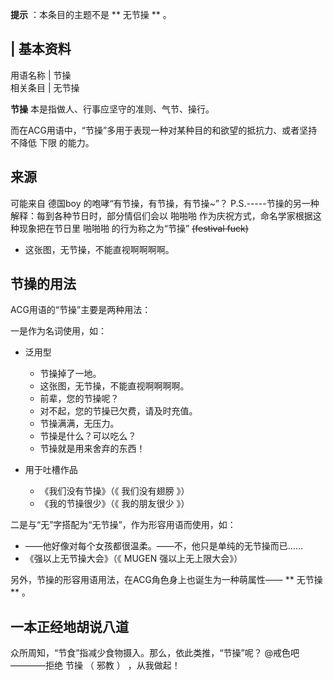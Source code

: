 **提示** ：本条目的主题不是 ** 无节操  ** 。

|  **基本资料**  
---  
用语名称  |  节操   
相关条目  |  无节操   
  
**节操** 本是指做人、行事应坚守的准则、气节、操行。

而在ACG用语中，“节操”多用于表现一种对某种目的和欲望的抵抗力、或者坚持不降低  下限  的能力。

##  来源

可能来自  德国boy  的咆哮“有节操，有节操，有节操~”？ P.S.-----节操的另一种解释：每到各种节日时，部分情侣们会以  啪啪啪
作为庆祝方式，命名学家根据这种现象把在节日里  啪啪啪  的行为称之为“节操” ~~(festival fuck)~~

  * 这张图，无节操，不能直视啊啊啊啊。 

##  节操的用法

ACG用语的“节操”主要是两种用法：

一是作为名词使用，如：

  * 泛用型 
    * 节操掉了一地。 
    * 这张图，无节操，不能直视啊啊啊啊。 
    * 前辈，您的节操呢？ 
    * 对不起，您的节操已欠费，请及时充值。 
    * 节操满满，无压力。 
    * 节操是什么？可以吃么？ 
    * 节操就是用来舍弃的东西！ 

  * 用于吐槽作品 
    * 《我们没有节操》（《  我们没有翅膀  》） 
    * 《我的节操很少》（《  我的朋友很少  》） 

二是与“无”字搭配为“无节操”，作为形容用语而使用，如：

  * ——他好像对每个女孩都很温柔。——不，他只是单纯的无节操而已…… 
  * 《强以上无节操大会》（《  MUGEN  强以上无上限大会》） 

  
另外，节操的形容用语用法，在ACG角色身上也诞生为一种萌属性—— ** 无节操  ** 。

##  一本正经地胡说八道

众所周知，“节食”指减少食物摄入。那么，依此类推，“节操”呢？  @戒色吧  ————拒绝  节操  （  邪教  ）  ，从我做起！

